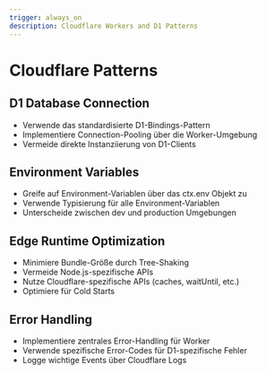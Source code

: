 ```yaml
---
trigger: always_on
description: Cloudflare Workers and D1 Patterns
---
```


# Cloudflare Patterns

## D1 Database Connection
- Verwende das standardisierte D1-Bindings-Pattern
- Implementiere Connection-Pooling über die Worker-Umgebung
- Vermeide direkte Instanziierung von D1-Clients

## Environment Variables
- Greife auf Environment-Variablen über das ctx.env Objekt zu
- Verwende Typisierung für alle Environment-Variablen
- Unterscheide zwischen dev und production Umgebungen

## Edge Runtime Optimization
- Minimiere Bundle-Größe durch Tree-Shaking
- Vermeide Node.js-spezifische APIs
- Nutze Cloudflare-spezifische APIs (caches, waitUntil, etc.)
- Optimiere für Cold Starts

## Error Handling
- Implementiere zentrales Error-Handling für Worker
- Verwende spezifische Error-Codes für D1-spezifische Fehler
- Logge wichtige Events über Cloudflare Logs